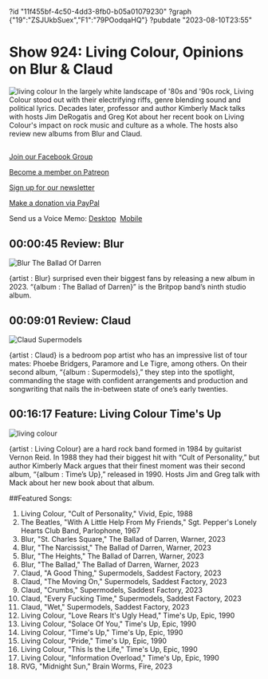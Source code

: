 ?id "11f455bf-4c50-4dd3-8fb0-b05a01079230"
?graph {"19":"ZSJUkbSuex","F1":"79POodqaHQ"}
?pubdate "2023-08-10T23:55"
# Show 924: Living Colour, Opinions on Blur & Claud
![living colour](https://static.soundopinions.org/images/2023/812xqv5eftl-uf1000-1000-ql80.jpg)
In the largely white landscape of '80s and '90s rock, Living Colour stood out with their electrifying riffs, genre blending sound and political lyrics. Decades later, professor and author Kimberly Mack talks with hosts Jim DeRogatis and Greg Kot about her recent book on Living Colour's impact on rock music and culture as a whole. The hosts also review new albums from Blur and Claud.

## 

[Join our Facebook Group](https://bit.ly/3sivr9T)

[Become a member on Patreon](https://bit.ly/3slWZvc)

[Sign up for our newsletter](https://bit.ly/3eEvRnG)

[Make a donation via PayPal](https://bit.ly/3dmt9lU)

Send us a Voice Memo: [Desktop](bit.ly/2RyD5Ah)  [Mobile](sayhi.chat/soundops)


## 00:00:45 Review: Blur

![Blur The Ballad Of Darren](https://static.soundopinions.org/assets/924/193.jpg)

{artist : Blur} surprised even their biggest fans by releasing a new album in 2023. “{album : The Ballad of Darren}” is the Britpop band’s ninth studio album.


## 00:09:01 Review: Claud

![Claud Supermodels](https://static.soundopinions.org/assets/924/F112.jpg)

{artist : Claud} is a bedroom pop artist who has an impressive list of tour mates: Phoebe Bridgers, Paramore and Le Tigre, among others. On their second album, “{album : Supermodels},” they step into the spotlight, commanding the stage with confident arrangements and production and songwriting that nails the in-between state of one’s early twenties.  


## 00:16:17 Feature: Living Colour Time's Up
![living colour](https://static.soundopinions.org/images/2023/812xqv5eftl-uf1000-1000-ql80.jpg)

{artist : Living Colour} are a hard rock band formed in 1984 by guitarist Vernon Reid. In 1988 they had their biggest hit with “Cult of Personality,” but author Kimberly Mack argues that their finest moment was their second album, “{album : Time’s Up},” released in 1990. Hosts Jim and Greg talk with Mack about her new book about that album.

##Featured Songs:

1. Living Colour, "Cult of Personality," Vivid, Epic, 1988
1. The Beatles, "With A Little Help From My Friends," Sgt. Pepper's Lonely Hearts Club Band, Parlophone, 1967
1. Blur, "St. Charles Square," The Ballad of Darren, Warner, 2023
1. Blur, "The Narcissist," The Ballad of Darren, Warner, 2023
1. Blur, "The Heights," The Ballad of Darren, Warner, 2023
1. Blur, "The Ballad," The Ballad of Darren, Warner, 2023
1. Claud, "A Good Thing," Supermodels, Saddest Factory, 2023
1. Claud, "The Moving On," Supermodels, Saddest Factory, 2023
1. Claud, "Crumbs," Supermodels, Saddest Factory, 2023
1. Claud, "Every Fucking Time," Supermodels, Saddest Factory, 2023
1. Claud, "Wet," Supermodels, Saddest Factory, 2023
1. Living Colour, "Love Rears It's Ugly Head," Time's Up, Epic, 1990
1. Living Colour, "Solace Of You," Time's Up, Epic, 1990
1. Living Colour, "Time's Up," Time's Up, Epic, 1990
1. Living Colour, "Pride," Time's Up, Epic, 1990
1. Living Colour, "This Is the Life," Time's Up, Epic, 1990
1. Living Colour, "Information Overload," Time's Up, Epic, 1990
1. RVG, "Midnight Sun," Brain Worms, Fire, 2023